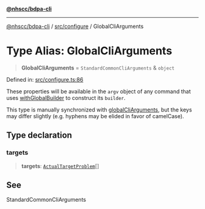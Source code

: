 [**@nhscc/bdpa-cli**](../../../README.md)

***

[@nhscc/bdpa-cli](../../../README.md) / [src/configure](../README.md) / GlobalCliArguments

# Type Alias: GlobalCliArguments

> **GlobalCliArguments** = `StandardCommonCliArguments` & `object`

Defined in: [src/configure.ts:86](https://github.com/nhscc/bdpa-cli/blob/c94db553ec39d857ac60551d2e8f859ed5e499b8/src/configure.ts#L86)

These properties will be available in the `argv` object of any command that
uses [withGlobalBuilder](../../util/functions/withGlobalBuilder.md) to construct its `builder`.

This type is manually synchronized with [globalCliArguments](../variables/globalCliArguments.md), but the
keys may differ slightly (e.g. hyphens may be elided in favor of camelCase).

## Type declaration

### targets

> **targets**: [`ActualTargetProblem`](../../constant/type-aliases/ActualTargetProblem.md)[]

## See

StandardCommonCliArguments
